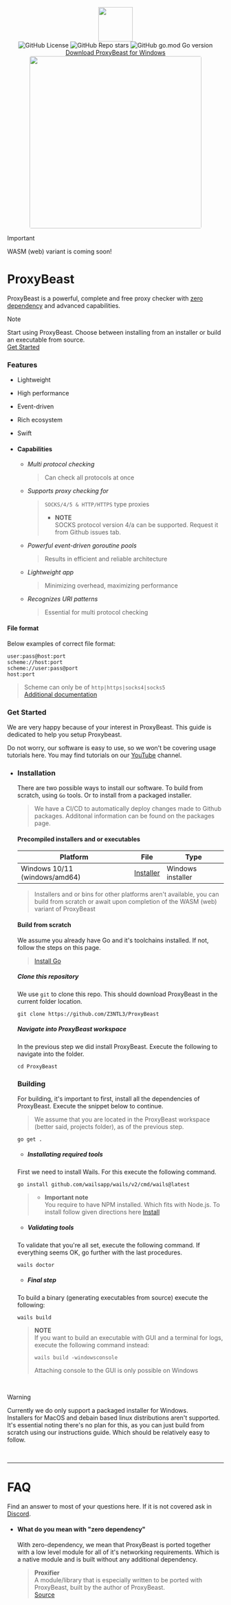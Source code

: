 <!-- header -->

<div align="center">   
    <div>
        <img src="https://proxy.pix4.dev/img/logo.png" width=80><br>
         <div>
                <img alt="GitHub License" src="https://img.shields.io/github/license/z3ntl3/ProxyBeast" >
                <img alt="GitHub Repo stars" src="https://img.shields.io/github/stars/z3ntl3/ProxyBeast">
                <img alt="GitHub go.mod Go version" src="https://img.shields.io/github/go-mod/go-version/z3ntl3/ProxyBeast">
        </div>
        <a href="https://proxy.pix4.dev">Download ProxyBeast for Windows</a> <br>  
    </div>
    <img src="https://proxy.pix4.dev//img/gui.png" width="400" style="border-radius: 4px;"><br>
</div>

<!-- intro -->
> [!IMPORTANT]
> WASM (web) variant is coming soon!

# ProxyBeast 


ProxyBeast is a powerful, complete and free proxy checker with [zero dependency](#what-do-you-mean-with-zero-dependency)
and advanced capabilities.

> [!NOTE]
> Start using ProxyBeast. Choose between installing from an installer or build an executable from source.<br>[Get Started](#get-started)

### Features
- Lightweight
- High performance
- Event-driven
- Rich ecosystem
- Swift

- #### Capabilities
    - *Multi protocol checking*
        > Can check all protocols at once
    - *Supports proxy checking for*
        > ``SOCKS/4/5 & HTTP/HTTPS`` type proxies<br>
        > - **NOTE**<br>
        > SOCKS protocol version 4/a can be supported. Request it from Github issues tab.
    - *Powerful event-driven goroutine pools*
        > Results in efficient and reliable architecture
    - *Lightweight app*
        > Minimizing overhead, maximizing performance
    - *Recognizes URI patterns*
        > Essential for multi protocol checking

#### File format
Below examples of correct file format:
```
user:pass@host:port
scheme://host:port
scheme://user:pass@port
host:port
```
> Scheme can only be of ``http|https|socks4|socks5``<br>
> [Additional documentation](https://pkg.go.dev/net/url#URL)

### Get Started

We are very happy because of your interest in ProxyBeast. This guide is dedicated
to help you setup Proxybeast. 

Do not worry, our software is easy to use, so we won't be covering usage tutorials here. You may find tutorials on our [YouTube](https://www.youtube.com/@z3ntl3wip) channel.


- ### Installation
    
    There are two possible ways to install our software. To build from scratch, using ``Go`` tools. Or to install from a packaged installer.
  
    > We have a CI/CD to automatically deploy changes made to Github packages.
    > Additonal information can be found on the packages page.

    #### Precompiled installers and or executables

    | Platform      | File | Type |
    | ----------- | ----------- | ----------- |
    | Windows 10/11 (windows/amd64)      | [Installer](https://github.com/Z3NTL3/ProxyBeast/releases/download/v1.0.0/ProxyBeast-amd64-installer.exe)       | Windows installer |

    > Installers and or bins for other platforms aren't available, you can build from scratch
    > or await upon completion of the WASM (web) variant of ProxyBeast

    #### Build from scratch

    We assume you already have Go and it's toolchains installed. If not, follow the steps on this page.
    > [Install Go](https://go.dev/doc/installhttps://go.dev/doc/install)

    ##### Clone this repository
    We use ``git`` to clone this repo. This should download ProxyBeast in the current folder location.
  
    ```
    git clone https://github.com/Z3NTL3/ProxyBeast
    ```

    ##### Navigate into ProxyBeast workspace
    In the previous step we did install ProxyBeast. Execute the following to navigate into the folder.
    ```
    cd ProxyBeast
    ```

    ### Building
    
    For building, it's important to first, install all the dependencies of ProxyBeast. Execute the snippet below to continue.
    > We assume that you are located in the ProxyBeast workspace (better said, projects folder), as of the previous step.
    ```
    go get .
    ```

    - ##### Installating required tools
    First we need to install Wails. For this execute the following command.
    ```
    go install github.com/wailsapp/wails/v2/cmd/wails@latest
    ```
    > - **Important note**<br>
    > You require to have NPM installed. Which fits with Node.js. To install follow given directions here
    > [Install](https://nodejs.org/en)

    - ##### Validating tools
    To validate that you're all set, execute the following command. If everything seems OK, go further with the last procedures.
    ```
    wails doctor
    ```
    - ##### Final step 
    To build a binary (generating executables from source) execute the following:
    ```
    wails build
    ```
    > **NOTE**<br>
    > If you want to build an executable with GUI and a terminal for logs, execute the following command instead:
    > ```
    > wails build -windowsconsole
    >```
    > Attaching console to the GUI is only possible on Windows

<br>

> [!WARNING]
> Currently we do only support a packaged installer for Windows.<br>
> Installers for MacOS and debain based linux distributions aren't supported. It's essential noting there's no plan for this, as you can just build from scratch using our instructions guide. Which should be relatively easy to follow.

<br>
<hr>

# FAQ
Find an answer to most of your questions here. If it is not covered ask in [Discord](#todo).

* #### What do you mean with "zero dependency"
    With zero-dependency, we mean that ProxyBeast is ported together with a low level module for all of it's networking requirements. Which is a native module and is built without any additional dependency.
    
    > **Proxifier**<br>
    A module/library that is especially written to be ported with ProxyBeast, built by the author of ProxyBeast.<br>
    [Source](https://github.com/z3ntl3/Proxifier)

